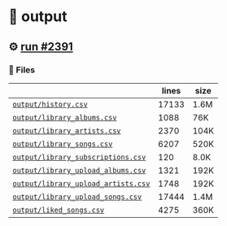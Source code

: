 # 📝  output 

## ⚙️ [run #2391](https://github.com/jwenerd/ytm-dl/actions/runs/11190095646)

### 📁 Files

|                                                                         |lines|size|
|-------------------------------------------------------------------------|-----|----|
|[`output/history.csv` ](output/history.csv)                              |17133|1.6M|
|[`output/library_albums.csv` ](output/library_albums.csv)                |1088 |76K |
|[`output/library_artists.csv` ](output/library_artists.csv)              |2370 |104K|
|[`output/library_songs.csv` ](output/library_songs.csv)                  |6207 |520K|
|[`output/library_subscriptions.csv` ](output/library_subscriptions.csv)  |120  |8.0K|
|[`output/library_upload_albums.csv` ](output/library_upload_albums.csv)  |1321 |192K|
|[`output/library_upload_artists.csv` ](output/library_upload_artists.csv)|1748 |192K|
|[`output/library_upload_songs.csv` ](output/library_upload_songs.csv)    |17444|1.4M|
|[`output/liked_songs.csv` ](output/liked_songs.csv)                      |4275 |360K|